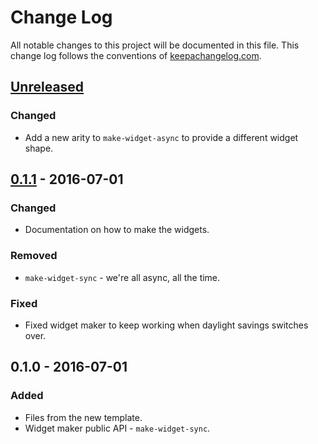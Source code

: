 # Change Log
All notable changes to this project will be documented in this file. This change log follows the conventions of [keepachangelog.com](http://keepachangelog.com/).

## [Unreleased]
### Changed
- Add a new arity to `make-widget-async` to provide a different widget shape.

## [0.1.1] - 2016-07-01
### Changed
- Documentation on how to make the widgets.

### Removed
- `make-widget-sync` - we're all async, all the time.

### Fixed
- Fixed widget maker to keep working when daylight savings switches over.

## 0.1.0 - 2016-07-01
### Added
- Files from the new template.
- Widget maker public API - `make-widget-sync`.

[Unreleased]: https://github.com/your-name/generator/compare/0.1.1...HEAD
[0.1.1]: https://github.com/your-name/generator/compare/0.1.0...0.1.1
